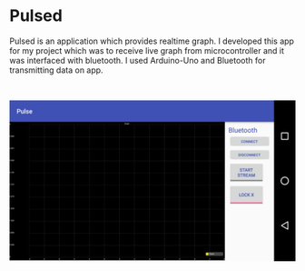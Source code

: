 # Pulsed
Pulsed is an application which provides realtime graph. I developed this app for my project which was to receive live graph from microcontroller and it was interfaced with bluetooth.
I used Arduino-Uno and Bluetooth for transmitting data on app.



<br>

![Screenshot](img.jpeg)
<br>
